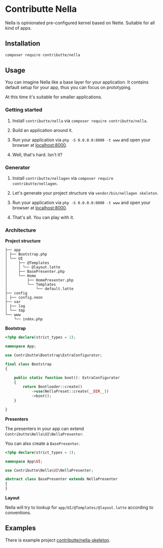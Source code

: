 # Contributte Nella

Nella is opinionated pre-configured kernel based on Nette. Suitable for all kind of apps.

## Installation

```bash
composer require contributte/nella
```

## Usage

You can imagine Nella like a base layer for your application. It contains default setup for your app, thus you can focus on prototyping.

At this time it's suitable for smaller applications.

### Getting started

1. Install `contributte/nella` via `composer require contributte/nella`.

2. Build an application around it.

3. Run your application via `php -S 0.0.0.0:8000 -t www` and open your browser at [localhost:8000](http://localhost:8000).

4. Well, that's hard. Isn't it?

### Generator

1. Install `contributte/nellagen` via `composer require contributte/nellagen`.

2. Let's generate your project structure via `vendor/bin/nellagen skeleton`.

3. Run your application via `php -S 0.0.0.0:8000 -t www` and open your browser at [localhost:8000](http://localhost:8000).

4. That's all. You can play with it.

### Architecture

**Project structure**

```
├── app
│ ├── Bootstrap.php
│ └── UI
│     ├── @Templates
│     │ └── @layout.latte
│     ├── BasePresenter.php
│     └── Home
│         ├── HomePresenter.php
│         └── Templates
│             └── default.latte
├── config
│ ├── config.neon
├── var
│ ├── log
│ └── tmp
└── www
    └── index.php
```

**Bootstrap**

```php
<?php declare(strict_types = 1);

namespace App;

use Contributte\Bootstrap\ExtraConfigurator;

final class Bootstrap
{

	public static function boot(): ExtraConfigurator
	{
		return Bootloader::create()
			->use(NellaPreset::create(__DIR__))
			->boot();
	}

}

```

**Presenters**

The presenters in your app can extend `Contributte\Nella\UI\NellaPresenter`.

You can also create a `BasePresenter`.

```php
<?php declare(strict_types = 1);

namespace App\UI;

use Contributte\Nella\UI\NellaPresenter;

abstract class BasePresenter extends NellaPresenter
{
}
```

**Layout**

Nella will try to lookup for `app/UI/@Templates/@layout.latte` according to conventions.

## Examples

There is example project [contributte/nella-skeleton](https://github.com/contributte/nella-skeleton).
